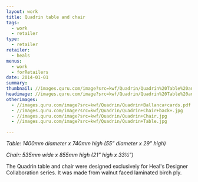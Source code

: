 ```yaml
---
layout: work
title: Quadrin table and chair
tags:
  - work
  - retailer
type:
  - retailer
retailer:
  - heals
menus:
  - work
  - forRetailers
date: 2014-01-01
summary: 
thumbnail: //images.quru.com/image?src=kwf/Quadrin/Quadrin%20Table%20and%20Chairs.jpg&width=150&height=150&right=0.77813&bottom=0.9125&left=0.04688&top=0.18125
headimage: //images.quru.com/image?src=kwf/Quadrin/Quadrin%20Table%20and%20Chairs.jpg&top=0.05625&bottom=0.91563
otherimages:
  - //images.quru.com/image?src=kwf/Quadrin/Quadrin+Ballanca+cards.pdf
  - //images.quru.com/image?src=kwf/Quadrin/Quadrin+Chair+back+.jpg
  - //images.quru.com/image?src=kwf/Quadrin/Quadrin+Chair.jpg
  - //images.quru.com/image?src=kwf/Quadrin/Quadrin+Table.jpg

---
```


_Table: 1400mm diameter x 740mm high (55” diameter x 29” high)_  

_Chair: 535mm wide x 855mm high (21” high x 33&frac12;”)_


The Quadrin table and chair were designed exclusively for Heal's Designer Collaboration series. It was made from walnut faced laminated birch ply.
